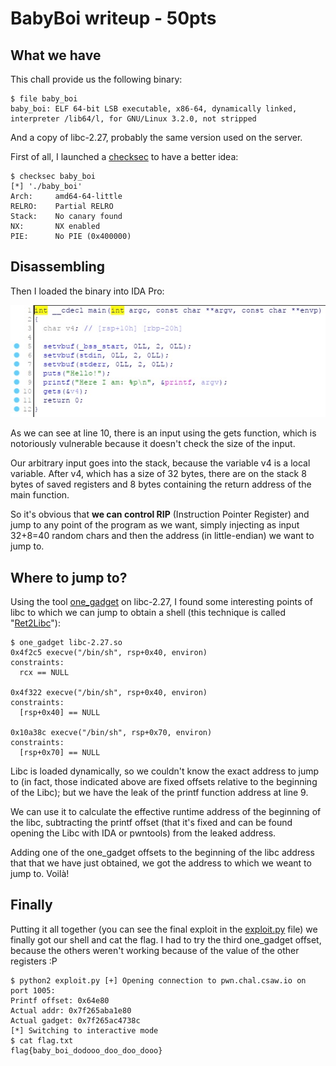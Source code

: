 # BabyBoi writeup - 50pts

## What we have
This chall provide us the following binary:

    $ file baby_boi
    baby_boi: ELF 64-bit LSB executable, x86-64, dynamically linked, interpreter /lib64/l, for GNU/Linux 3.2.0, not stripped

And a copy of libc-2.27, probably the same version used on the server.

First of all, I launched a [checksec](https://github.com/slimm609/checksec.sh) to have a better idea:

    $ checksec baby_boi
    [*] './baby_boi'
    Arch:     amd64-64-little
    RELRO:    Partial RELRO
    Stack:    No canary found
    NX:       NX enabled
    PIE:      No PIE (0x400000)

## Disassembling
Then I loaded the binary into IDA Pro:

![Screenshot of the binary decompiled with IDA Pro](Screenshots/1.jpg)

As we can see at line 10, there is an input using the gets function, which is notoriously vulnerable because it doesn't check the size of the input.

Our arbitrary input goes into the stack, because the variable v4 is a local variable.
After v4, which has a size of 32 bytes, there are on the stack 8 bytes of saved registers and 8 bytes containing the return address of the main function.

So it's obvious that **we can control RIP** (Instruction Pointer Register) and jump to any point of the program as we want, simply injecting as input 32+8=40 random chars and then the address (in little-endian) we want to jump to.

## Where to jump to?
Using the tool [one_gadget](https://github.com/david942j/one_gadget) on libc-2.27, I found some interesting points of libc to which we can jump to obtain a shell (this technique is called "[Ret2Libc](https://0x00sec.org/t/exploiting-techniques-000-ret2libc/1833)"):

    $ one_gadget libc-2.27.so 
	0x4f2c5 execve("/bin/sh", rsp+0x40, environ)
	constraints:
	  rcx == NULL

	0x4f322 execve("/bin/sh", rsp+0x40, environ)
	constraints:
	  [rsp+0x40] == NULL

	0x10a38c execve("/bin/sh", rsp+0x70, environ)
	constraints:
	  [rsp+0x70] == NULL

Libc is loaded dynamically, so we couldn't know the exact address to jump to (in fact, those indicated above are fixed offsets relative to the beginning of the Libc); but we have the leak of the printf function address at line 9.

We can use it to calculate the effective runtime address of the beginning of the libc, subtracting the printf offset (that it's fixed and can be found opening the Libc with IDA or pwntools) from the leaked address.

Adding one of the one_gadget offsets to the beginning of the libc address that that we have just obtained, we got the address to which we weant to jump to. Voilà!

## Finally
Putting it all together (you can see the final exploit in the [exploit.py](exploit.py) file) we finally got our shell and cat the flag.
I had to try the third one_gadget offset, because the others weren't working because of the value of the other registers :P

    $ python2 exploit.py [+] Opening connection to pwn.chal.csaw.io on port 1005:
	Printf offset: 0x64e80
	Actual addr: 0x7f265aba1e80
	Actual gadget: 0x7f265ac4738c
	[*] Switching to interactive mode
	$ cat flag.txt
	flag{baby_boi_dodooo_doo_doo_dooo}
